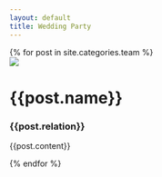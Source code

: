 ```yaml
---
layout: default
title: Wedding Party
---
```

<div class='clearfix team'>
{% for post in site.categories.team %}
  <div class='col12 pad1'>
    <img src="{{post.img}}" class='pad1'>
    <div class='pad2 prose border'>
    	<h1>{{post.name}}</h1>
        <h3>{{post.relation}}</h3>
    	<p>{{post.content}}</p>
    </div>
  </div>
{% endfor %}
</div>